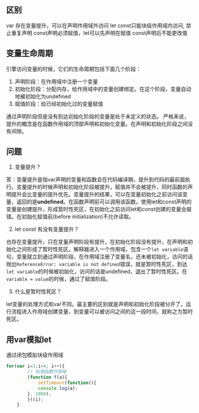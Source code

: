 ## 区别
var 存在变量提升，可以在声明作用域外访问
let const只能块级作用域内访问, 禁止重复声明
const声明必须赋值，let可以先声明在赋值
const声明后不能更改值

## 变量生命周期
引擎访问变量的时候，它们的生命周期包括下面几个阶段：

1. 声明阶段：在作用域中注册一个变量
2. 初始化阶段：分配内存，给作用域中的变量创建绑定。在这个阶段，变量自动地被初始化为undefined
3. 赋值阶段：给已经初始化过的变量赋值

通过声明阶段但是没有到达初始化阶段的变量是处于未定义的状态。 严格来说，提升的概念是在函数作用域的顶部声明和初始化变量。在声明和初始化阶段之间没有间隙。


## 问题
1. 变量提升？

答：变量提升是指var声明的变量和函数会在代码编译期，提升到代码的最前面执行。变量提升的时候声明和初始化阶段被提升，赋值并不会被提升，同时函数的声明提升会比变量的提升优先。变量提升的结果，可以在变量初始化之前访问该变量，返回的是**undefined**。在函数声明前可以调用该函数。使用let和const声明的变量是创建提升，形成暂时性死区，在初始化之前访问let和const创建的变量会报错。在初始化赋值前(before initialization)不允许读取。

2. let const 有没有变量提升？

也存在变量提升，只在变量声明阶段有提升，在初始化阶段没有提升，在声明和初始化之间形成了暂时性死区。解释器进入一个作用域，包含一个`let variable`语句，变量就立刻通过声明阶段，在作用域注册了变量名，还未被初始化，访问的话抛出`ReferenceError: variable is not defined`错误，就是暂时性死区，到达`let variable`的时候被初始化，访问的话是undefined，退出了暂时性死区。在`variable = value`的时候，通过了赋值阶段。

3. 什么是暂时性死区？

let变量的处理方式和var不同。最主要的区别就是声明和初始化阶段被分开了。运行流程进入作用域创建变量，到变量可以被访问之间的这一段时间，就称之为暂时死区。

## 用var模拟let
通过闭包模拟块级作用域
```js
for(var i=1;i<4; i++){
        // 利用函数作用域
        (function f(a){
            setTimeout(function(){
            console.log(a);
        }, 1000);
        })(i);
    }
```

